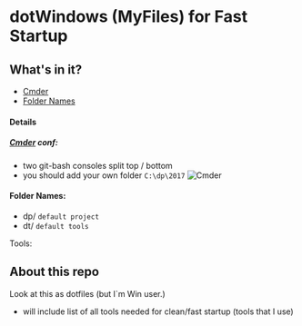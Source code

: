 dotWindows (MyFiles) for Fast Startup
===================



## What's in it?

- [Cmder](#cmder-conf)
- [Folder Names](#folder-names)


#### Details



##### [Cmder](http://cmder.net/) conf:

* two git-bash consoles split top / bottom
* you should add your own folder ``` C:\dp\2017 ```
![Cmder](https://raw.githubusercontent.com/apsolut/dotwindows/master/assets/images/cmder-look-and-feel-2-split-small.png)

#### Folder Names:
 - dp/ `default project`
 - dt/ `default tools`

Tools:



About this repo
----------------


Look at this as dotfiles (but I`m Win user.)
 - will include list of all tools needed for clean/fast startup (tools that I use)


